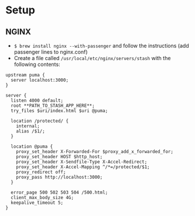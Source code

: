 # Setup

## NGINX

* `$ brew install nginx --with-passenger` and follow the instructions (add passenger lines to nginx.conf)
* Create a file called `/usr/local/etc/nginx/servers/stash` with the following contents:

```
upstream puma {
  server localhost:3000;
}

server {
  listen 4000 default;
  root **PATH_TO_STASH_APP_HERE**;
  try_files $uri/index.html $uri @puma;

  location /protected/ {
    internal;
    alias /$1/;
  }

  location @puma {
    proxy_set_header X-Forwarded-For $proxy_add_x_forwarded_for;
    proxy_set_header HOST $http_host;
    proxy_set_header X-Sendfile-Type X-Accel-Redirect;
    proxy_set_header X-Accel-Mapping ^/*=/protected/$1;
    proxy_redirect off;
    proxy_pass http://localhost:3000;
  }

  error_page 500 502 503 504 /500.html;
  client_max_body_size 4G;
  keepalive_timeout 5;
}
```
